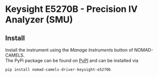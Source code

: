 # Keysight E5270B -  Precision IV Analyzer (SMU)

## Install
Install the instrument using the _Manage Instruments_ button of NOMAD-CAMELS.\
The PyPi package can be found on [PyPI](https://pypi.org/project/nomad-camels-driver-keysight-e5270b/) and can be installed via 

```powershell
pip install nomad-camels-driver-keysight-e5270b
```
